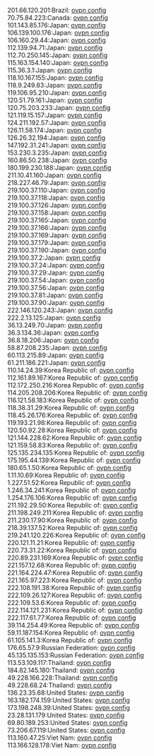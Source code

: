 201.66.120.201:Brazil: [ovpn config](vpn/201_66_120_201.ovpn)  
70.75.84.223:Canada: [ovpn config](vpn/70_75_84_223.ovpn)  
101.143.85.176:Japan: [ovpn config](vpn/101_143_85_176.ovpn)  
106.139.100.176:Japan: [ovpn config](vpn/106_139_100_176.ovpn)  
106.160.29.44:Japan: [ovpn config](vpn/106_160_29_44.ovpn)  
112.139.94.71:Japan: [ovpn config](vpn/112_139_94_71.ovpn)  
112.70.250.145:Japan: [ovpn config](vpn/112_70_250_145.ovpn)  
115.163.154.140:Japan: [ovpn config](vpn/115_163_154_140.ovpn)  
115.36.3.1:Japan: [ovpn config](vpn/115_36_3_1.ovpn)  
118.10.167.155:Japan: [ovpn config](vpn/118_10_167_155.ovpn)  
118.9.249.83:Japan: [ovpn config](vpn/118_9_249_83.ovpn)  
119.106.95.210:Japan: [ovpn config](vpn/119_106_95_210.ovpn)  
120.51.79.161:Japan: [ovpn config](vpn/120_51_79_161.ovpn)  
120.75.203.233:Japan: [ovpn config](vpn/120_75_203_233.ovpn)  
121.119.15.157:Japan: [ovpn config](vpn/121_119_15_157.ovpn)  
124.211.192.57:Japan: [ovpn config](vpn/124_211_192_57.ovpn)  
126.11.58.174:Japan: [ovpn config](vpn/126_11_58_174.ovpn)  
126.26.32.194:Japan: [ovpn config](vpn/126_26_32_194.ovpn)  
147.192.31.241:Japan: [ovpn config](vpn/147_192_31_241.ovpn)  
153.230.3.235:Japan: [ovpn config](vpn/153_230_3_235.ovpn)  
160.86.50.238:Japan: [ovpn config](vpn/160_86_50_238.ovpn)  
180.199.230.188:Japan: [ovpn config](vpn/180_199_230_188.ovpn)  
211.10.41.160:Japan: [ovpn config](vpn/211_10_41_160.ovpn)  
218.227.46.79:Japan: [ovpn config](vpn/218_227_46_79.ovpn)  
219.100.37.110:Japan: [ovpn config](vpn/219_100_37_110.ovpn)  
219.100.37.118:Japan: [ovpn config](vpn/219_100_37_118.ovpn)  
219.100.37.126:Japan: [ovpn config](vpn/219_100_37_126.ovpn)  
219.100.37.158:Japan: [ovpn config](vpn/219_100_37_158.ovpn)  
219.100.37.165:Japan: [ovpn config](vpn/219_100_37_165.ovpn)  
219.100.37.166:Japan: [ovpn config](vpn/219_100_37_166.ovpn)  
219.100.37.169:Japan: [ovpn config](vpn/219_100_37_169.ovpn)  
219.100.37.179:Japan: [ovpn config](vpn/219_100_37_179.ovpn)  
219.100.37.190:Japan: [ovpn config](vpn/219_100_37_190.ovpn)  
219.100.37.2:Japan: [ovpn config](vpn/219_100_37_2.ovpn)  
219.100.37.24:Japan: [ovpn config](vpn/219_100_37_24.ovpn)  
219.100.37.29:Japan: [ovpn config](vpn/219_100_37_29.ovpn)  
219.100.37.54:Japan: [ovpn config](vpn/219_100_37_54.ovpn)  
219.100.37.56:Japan: [ovpn config](vpn/219_100_37_56.ovpn)  
219.100.37.81:Japan: [ovpn config](vpn/219_100_37_81.ovpn)  
219.100.37.90:Japan: [ovpn config](vpn/219_100_37_90.ovpn)  
222.146.120.243:Japan: [ovpn config](vpn/222_146_120_243.ovpn)  
222.2.13.125:Japan: [ovpn config](vpn/222_2_13_125.ovpn)  
36.13.249.70:Japan: [ovpn config](vpn/36_13_249_70.ovpn)  
36.3.134.36:Japan: [ovpn config](vpn/36_3_134_36.ovpn)  
36.8.18.206:Japan: [ovpn config](vpn/36_8_18_206.ovpn)  
58.87.208.235:Japan: [ovpn config](vpn/58_87_208_235.ovpn)  
60.113.215.89:Japan: [ovpn config](vpn/60_113_215_89.ovpn)  
61.211.186.221:Japan: [ovpn config](vpn/61_211_186_221.ovpn)  
110.14.24.39:Korea Republic of: [ovpn config](vpn/110_14_24_39.ovpn)  
112.161.89.167:Korea Republic of: [ovpn config](vpn/112_161_89_167.ovpn)  
112.172.250.216:Korea Republic of: [ovpn config](vpn/112_172_250_216.ovpn)  
114.205.208.206:Korea Republic of: [ovpn config](vpn/114_205_208_206.ovpn)  
116.121.58.183:Korea Republic of: [ovpn config](vpn/116_121_58_183.ovpn)  
118.38.31.29:Korea Republic of: [ovpn config](vpn/118_38_31_29.ovpn)  
118.45.26.176:Korea Republic of: [ovpn config](vpn/118_45_26_176.ovpn)  
119.193.21.98:Korea Republic of: [ovpn config](vpn/119_193_21_98.ovpn)  
120.50.92.28:Korea Republic of: [ovpn config](vpn/120_50_92_28.ovpn)  
121.144.228.62:Korea Republic of: [ovpn config](vpn/121_144_228_62.ovpn)  
121.159.58.83:Korea Republic of: [ovpn config](vpn/121_159_58_83.ovpn)  
125.135.234.135:Korea Republic of: [ovpn config](vpn/125_135_234_135.ovpn)  
175.195.44.139:Korea Republic of: [ovpn config](vpn/175_195_44_139.ovpn)  
180.65.1.50:Korea Republic of: [ovpn config](vpn/180_65_1_50.ovpn)  
1.11.10.69:Korea Republic of: [ovpn config](vpn/1_11_10_69.ovpn)  
1.227.51.52:Korea Republic of: [ovpn config](vpn/1_227_51_52.ovpn)  
1.246.34.241:Korea Republic of: [ovpn config](vpn/1_246_34_241.ovpn)  
1.254.176.106:Korea Republic of: [ovpn config](vpn/1_254_176_106.ovpn)  
211.192.29.50:Korea Republic of: [ovpn config](vpn/211_192_29_50.ovpn)  
211.198.249.211:Korea Republic of: [ovpn config](vpn/211_198_249_211.ovpn)  
211.230.17.90:Korea Republic of: [ovpn config](vpn/211_230_17_90.ovpn)  
218.39.137.52:Korea Republic of: [ovpn config](vpn/218_39_137_52.ovpn)  
219.241.120.226:Korea Republic of: [ovpn config](vpn/219_241_120_226.ovpn)  
220.121.11.21:Korea Republic of: [ovpn config](vpn/220_121_11_21.ovpn)  
220.73.31.22:Korea Republic of: [ovpn config](vpn/220_73_31_22.ovpn)  
220.89.231.169:Korea Republic of: [ovpn config](vpn/220_89_231_169.ovpn)  
221.157.12.68:Korea Republic of: [ovpn config](vpn/221_157_12_68.ovpn)  
221.164.224.47:Korea Republic of: [ovpn config](vpn/221_164_224_47.ovpn)  
221.165.97.223:Korea Republic of: [ovpn config](vpn/221_165_97_223.ovpn)  
222.108.191.38:Korea Republic of: [ovpn config](vpn/222_108_191_38.ovpn)  
222.109.26.127:Korea Republic of: [ovpn config](vpn/222_109_26_127.ovpn)  
222.109.53.6:Korea Republic of: [ovpn config](vpn/222_109_53_6.ovpn)  
222.114.121.231:Korea Republic of: [ovpn config](vpn/222_114_121_231.ovpn)  
222.117.61.77:Korea Republic of: [ovpn config](vpn/222_117_61_77.ovpn)  
39.114.254.49:Korea Republic of: [ovpn config](vpn/39_114_254_49.ovpn)  
59.11.187.154:Korea Republic of: [ovpn config](vpn/59_11_187_154.ovpn)  
61.105.141.3:Korea Republic of: [ovpn config](vpn/61_105_141_3.ovpn)  
176.65.57.9:Russian Federation: [ovpn config](vpn/176_65_57_9.ovpn)  
45.135.135.153:Russian Federation: [ovpn config](vpn/45_135_135_153.ovpn)  
113.53.109.117:Thailand: [ovpn config](vpn/113_53_109_117.ovpn)  
184.82.145.180:Thailand: [ovpn config](vpn/184_82_145_180.ovpn)  
49.228.166.228:Thailand: [ovpn config](vpn/49_228_166_228.ovpn)  
49.228.68.24:Thailand: [ovpn config](vpn/49_228_68_24.ovpn)  
136.23.35.68:United States: [ovpn config](vpn/136_23_35_68.ovpn)  
163.182.174.159:United States: [ovpn config](vpn/163_182_174_159.ovpn)  
173.198.248.39:United States: [ovpn config](vpn/173_198_248_39.ovpn)  
23.28.131.179:United States: [ovpn config](vpn/23_28_131_179.ovpn)  
69.80.189.253:United States: [ovpn config](vpn/69_80_189_253.ovpn)  
73.206.67.119:United States: [ovpn config](vpn/73_206_67_119.ovpn)  
113.160.47.25:Viet Nam: [ovpn config](vpn/113_160_47_25.ovpn)  
113.166.128.178:Viet Nam: [ovpn config](vpn/113_166_128_178.ovpn)  
